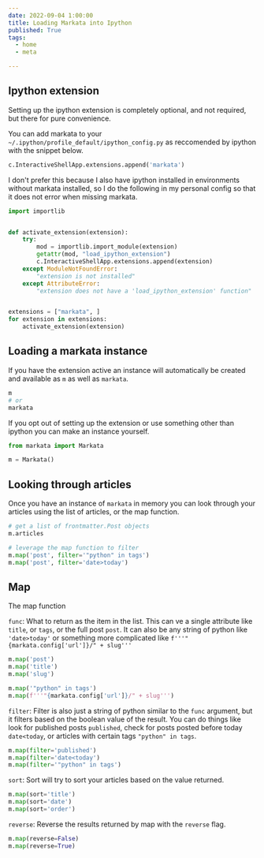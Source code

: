 ```yaml
---
date: 2022-09-04 1:00:00
title: Loading Markata into Ipython
published: True
tags:
  - home
  - meta

---
```



## Ipython extension

Setting up the ipython extension is completely optional, and not
required, but there for pure convenience.

You can add markata to your
`~/.ipython/profile_default/ipython_config.py` as reccomended by
ipython with the snippet below.

``` python
c.InteractiveShellApp.extensions.append('markata')
```

I don't prefer this because I also have ipython installed in
environments without markata installed, so I do the following in
my personal config so that it does not error when missing markata.

``` python
import importlib


def activate_extension(extension):
    try:
        mod = importlib.import_module(extension)
        getattr(mod, "load_ipython_extension")
        c.InteractiveShellApp.extensions.append(extension)
    except ModuleNotFoundError:
        "extension is not installed"
    except AttributeError:
        "extension does not have a 'load_ipython_extension' function"


extensions = ["markata", ]
for extension in extensions:
    activate_extension(extension)
```

## Loading a markata instance

If you have the extension active an instance will automatically be created and
available as `m` as well as `markata`.

``` python
m
# or
markata
```

If you opt out of setting up the extension or use something other than ipython
you can make an instance yourself.

``` python
from markata import Markata

m = Markata()
```

## Looking through articles

Once you have an instance of `markata` in memory you can look through your
articles using the list of articles, or the map function.


``` python
# get a list of frontmatter.Post objects
m.articles

# leverage the map function to filter
m.map('post', filter='"python" in tags')
m.map('post', filter='date>today')
```

## Map

The map function

`func`: What to return as the item in the list. This can ve a single attribute
like `title`, or `tags`, or the full post `post`.  It can also be any string of
python like `'date>today'` or something more complicated like
`f'''"{markata.config['url']}/" + slug'''`

``` python
m.map('post')
m.map('title')
m.map('slug')

m.map('"python" in tags')
m.map(f'''"{markata.config['url']}/" + slug''')
```

`filter`: Filter is also just a string of python similar to the `func`
argument, but it filters based on the boolean value of the result.  You can do
things like look for published posts `published`, check for posts posted before
today `date<today`, or articles with certain tags `"python" in tags`.

``` python
m.map(filter='published')
m.map(filter='date<today')
m.map(filter='"python" in tags')
```

`sort`: Sort will try to sort your articles based on the value returned.

``` python
m.map(sort='title')
m.map(sort='date')
m.map(sort='order')
```

`reverse`: Reverse the results returned by map with the `reverse` flag.

``` python
m.map(reverse=False)
m.map(reverse=True)
```
